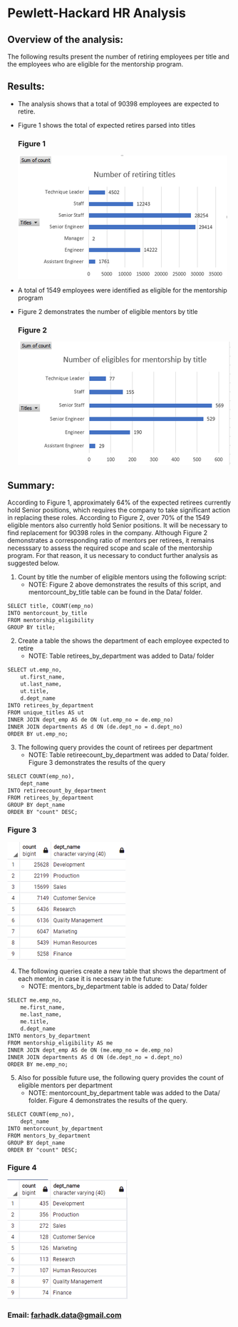 # Pewlett-Hackard HR Analysis

## Overview of the analysis: 
The following results present the number of retiring employees per title and the employees who are eligible for the mentorship program.

## Results: 
* The analysis shows that a total of 90398 employees are expected to retire.
* Figure 1 shows the total of expected retires parsed into titles
  ### Figure 1
  ![retiring_titles](Figures/retiring_titles.png)

* A total of 1549 employees were identified as eligible for the mentorship program
* Figure 2 demonstrates the number of eligible mentors by title
  ### Figure 2
  ![mentors_by_title](Figures/mentorcount_by_title.png)

## Summary:

According to Figure 1, approximately 64% of the expected retirees currently hold Senior positions, which requires the company to take significant action in replacing these roles. According to Figure 2, over 70% of the 1549 eligible mentors also currently hold Senior positions. It will be necessary to find replacement for 90398 roles in the company. Although Figure 2 demonstrates a corresponding ratio of mentors per retirees, it remains necesssary to assess the required scope and scale of the mentorship program. For that reason, it us necessary to conduct further analysis as suggested below. 

1. Count by title the number of eligible mentors using the following script:
   - NOTE: Figure 2 above demonstrates the results of this script, and mentorcount_by_title table can be found in the Data/ folder. 

```
SELECT title, COUNT(emp_no)
INTO mentorcount_by_title
FROM mentorship_eligibility
GROUP BY title;

```
2. Create a table the shows the department of each employee expected to retire
    - NOTE: Table retirees_by_department was added to Data/ folder

```
SELECT ut.emp_no,
	ut.first_name,
	ut.last_name,
	ut.title,
	d.dept_name
INTO retirees_by_department
FROM unique_titles AS ut
INNER JOIN dept_emp AS de ON (ut.emp_no = de.emp_no)
INNER JOIN departments AS d ON (de.dept_no = d.dept_no)
ORDER BY ut.emp_no;
```

3. The following query provides the count of retirees per department
    - NOTE: Table retireecount_by_department was added to Data/ folder. Figure 3 demonstrates the results of the query
```
SELECT COUNT(emp_no),
	dept_name
INTO retireecount_by_department
FROM retirees_by_department
GROUP BY dept_name
ORDER BY "count" DESC;
```
### Figure 3
![retiree_count](Figures/retireescount_by_department.png)

4. The following queries create a new table that shows the department of each mentor, in case it is necessary in the future: 
   - NOTE: mentors_by_department table is added to Data/ folder

```
SELECT me.emp_no,
	me.first_name,
	me.last_name,
	me.title,
	d.dept_name
INTO mentors_by_department
FROM mentorship_eligibility AS me
INNER JOIN dept_emp AS de ON (me.emp_no = de.emp_no)
INNER JOIN departments AS d ON (de.dept_no = d.dept_no)
ORDER BY me.emp_no;

```

5. Also for possible future use, the following query provides the count of eligible mentors per department
    - NOTE: mentorcount_by_department table was added to the Data/ folder. Figure 4 demonstrates the results of the query.

```
SELECT COUNT(emp_no),
	dept_name
INTO mentorcount_by_department
FROM mentors_by_department
GROUP BY dept_name
ORDER BY "count" DESC;
```

### Figure 4
![mentorcount_by_department](Figures/mentorcount_by_department.png)

### Email: farhadk.data@gmail.com
